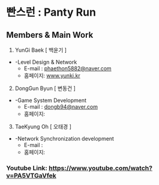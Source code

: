 # 빤스런 : Panty Run

## Members & Main Work
1. YunGi Baek [ 백윤기 ]
+ -Level Design & Network
  + E-mail  : phaethon5882@naver.com
  + 홈페이지: www.yunki.kr

2. DongGun Byun [ 변동건 ]
+ -Game System Development
  + E-mail  : dongb94@naver.com
  + 홈페이지:

3. TaeKyung Oh [ 오태경 ]
+ -Network Synchronization development
  + E-mail  : 
  + 홈페이지:


### Youtube Link: https://www.youtube.com/watch?v=PA5VTGaVfek

